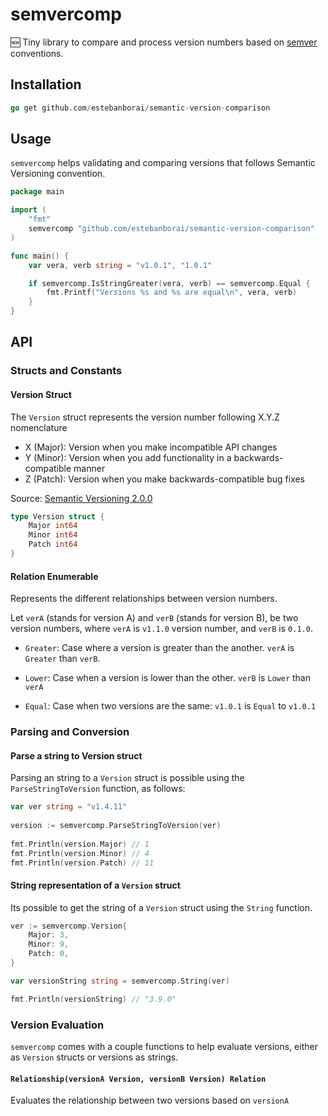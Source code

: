 # semvercomp
🆕 Tiny library to compare and process version numbers based on [semver](https://semver.org/) conventions.

## Installation
```go
go get github.com/estebanborai/semantic-version-comparison
```

## Usage

`semvercomp` helps validating and comparing versions that follows Semantic Versioning convention.

```go
package main

import (
	"fmt"
	semvercomp "github.com/estebanborai/semantic-version-comparison"
)

func main() {
	var vera, verb string = "v1.0.1", "1.0.1"

	if semvercomp.IsStringGreater(vera, verb) == semvercomp.Equal {
		fmt.Printf("Versions %s and %s are equal\n", vera, verb)
	}
}
```

## API

### Structs and Constants

#### Version Struct
The `Version` struct represents the version number following X.Y.Z nomenclature
- X (Major): Version when you make incompatible API changes
- Y (Minor): Version when you add functionality in a backwards-compatible manner
- Z (Patch): Version when you make backwards-compatible bug fixes

Source: [Semantic Versioning 2.0.0](https://semver.org/)

```go
type Version struct {
	Major int64
	Minor int64
	Patch int64
}
```

#### Relation Enumerable
Represents the different relationships between version numbers.

Let `verA` (stands for version A) and `verB` (stands for version B), be two version numbers,
where `verA` is `v1.1.0` version number, and `verB` is `0.1.0`.

- `Greater`: Case where a version is greater than the another.
	`verA` is `Greater` than `verB`.

- `Lower`: Case when a version is lower than the other.
	`verB` is `Lower` than `verA`

- `Equal`: Case when two versions are the same:
	`v1.0.1` is `Equal` to `v1.0.1`

### Parsing and Conversion

#### Parse a string to Version struct
Parsing an string to a `Version` struct is possible using the `ParseStringToVersion` function, as follows:

```go
var ver string = "v1.4.11"
	
version := semvercomp.ParseStringToVersion(ver)
	
fmt.Println(version.Major) // 1
fmt.Println(version.Minor) // 4
fmt.Println(version.Patch) // 11
```

#### String representation of a `Version` struct
Its possible to get the string of a `Version` struct using the `String` function.

```go
ver := semvercomp.Version{
	Major: 3,
	Minor: 9,
	Patch: 0,
}

var versionString string = semvercomp.String(ver)

fmt.Println(versionString) // "3.9.0"
```

### Version Evaluation
`semvercomp` comes with a couple functions to help evaluate versions, either as `Version` structs or versions as strings.

#### `Relationship(versionA Version, versionB Version) Relation`
Evaluates the relationship between two versions based on `versionA`
